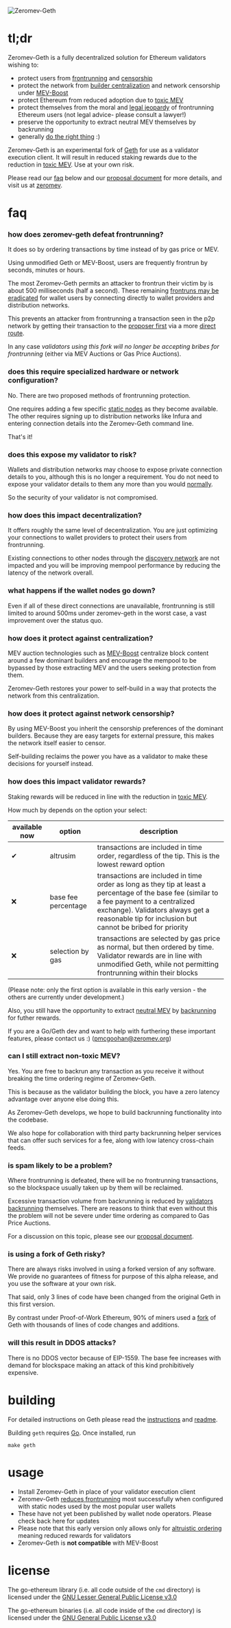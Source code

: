 ![Zeromev-Geth](/zeromevgethlogo.png)

# tl;dr

Zeromev-Geth is a fully decentralized solution for Ethereum validators wishing to: 
- protect users from [frontrunning](https://info.zeromev.org/terms#frontrunning) and [censorship](https://info.zeromev.org/terms#censorship)
- protect the network from [builder centralization](https://ethresear.ch/t/two-slot-proposer-builder-separation/10980/10) and network censorship under [MEV-Boost](https://ethresear.ch/t/mev-boost-merge-ready-flashbots-architecture)
- protect Ethereum from reduced adoption due to [toxic MEV](https://info.zeromev.org/terms.html#toxic-mev)
- protect themselves from the moral and [legal jeopardy](https://papers.ssrn.com/sol3/papers.cfm?abstract_id=4187752) of frontrunning Ethereum users (not legal advice- please consult a lawyer!)
- preserve the opportunity to extract neutral MEV themselves by backrunning
- generally [do the right thing](https://youtu.be/739XYgoA-x8?t=31) :)

Zeromev-Geth is an experimental fork of [Geth](https://github.com/ethereum/go-ethereum) for use as a validator execution client. It will result in reduced staking rewards due to the reduction in [toxic MEV](https://info.zeromev.org/terms.html#toxic-mev). Use at your own risk.

Please read our [faq](#faq) below and our [proposal document](https://info.zeromev.org/zmgeth-proposal.html) for more details, and visit us at [zeromev](http://info.zeromev.org).

# faq

### how does zeromev-geth defeat frontrunning?

It does so by ordering transactions by time instead of by gas price or MEV.

Using unmodified Geth or MEV-Boost, users are frequently frontrun by seconds, minutes or hours. 

The most Zeromev-Geth permits an attacker to frontrun their victim by is about 500 milliseconds (half a second). These remaining [frontruns may be eradicated](https://info.zeromev.org/zmgeth-proposal.html#frontrunning-within-network-latency) for wallet users by connecting directly to wallet providers and distribution networks.

This prevents an attacker from frontrunning a transaction seen in the p2p network by getting their transaction to the [proposer first](https://medium.com/initc3org/strategic-latency-reduction-in-blockchain-peer-to-peer-networks-6599bf38fd53) via a more [direct route](https://bloxroute.com/).

In any case *validators using this fork will no longer be accepting bribes for frontrunning* (either via MEV Auctions or Gas Price Auctions).

### does this require specialized hardware or network configuration?

No. There are two proposed methods of frontrunning protection.

One requires adding a few specific [static nodes](https://geth.ethereum.org/docs/interface/peer-to-peer) as they become available. The other requires signing up to distribution networks like Infura and entering connection details into the Zeromev-Geth command line.

That's it!

### does this expose my validator to risk?

Wallets and distribution networks may choose to expose private connection details to you, although this is no longer a requirement. You do not need to expose your validator details to them any more than you would [normally](https://ethereum.org/en/developers/docs/networking-layer/#consensus-discovery). 

So the security of your validator is not compromised.

### how does this impact decentralization?

It offers roughly the same level of decentralization. You are just optimizing your connections to wallet providers to protect their users from frontrunning.

Existing connections to other nodes through the [discovery network](https://ethereum.org/en/developers/docs/networking-layer/#consensus-discovery) are not impacted and you will be improving mempool performance by reducing the latency of the network overall.

### what happens if the wallet nodes go down?

Even if all of these direct connections are unavailable, frontrunning is still limited to around 500ms under zeromev-geth in the worst case, a vast improvement over the status quo.

### how does it protect against centralization?

MEV auction technologies such as [MEV-Boost](https://ethresear.ch/t/mev-boost-merge-ready-flashbots-architecture) centralize block content around a few dominant builders and encourage the mempool to be bypassed by those extracting MEV and the users seeking protection from them.

Zeromev-Geth restores your power to self-build in a way that protects the network from this centralization.

### how does it protect against network censorship?

By using MEV-Boost you inherit the censorship preferences of the dominant builders. Because they are easy targets for external pressure, this makes the network itself easier to censor.

Self-building reclaims the power you have as a validator to make these decisions for yourself instead.

### how does this impact validator rewards?

Staking rewards will be reduced in line with the reduction in [toxic MEV](https://info.zeromev.org/terms.html#toxic-mev).

How much by depends on the option your select:

available now|option|description|
|---|---|---|
|✔|altrusim|transactions are included in time order, regardless of the tip. This is the lowest reward option|
|❌|base fee percentage|transactions are included in time order as long as they tip at least a percentage of the base fee (similar to a fee payment to a centralized exchange). Validators always get a reasonable tip for inclusion but cannot be bribed for priority|
|❌|selection by gas|transactions are selected by gas price as normal, but then ordered by time. Validator rewards are in line with unmodified Geth, while not permitting frontrunning within their blocks|

(Please note: only the first option is available in this early version - the others are currently under development.)

Also, you still have the opportunity to extract [neutral MEV](https://info.zeromev.org/terms.html#neutral-mev) by [backrunning](#can-I-still-extract-non-toxic-MEV) for futher rewards.

If you are a Go/Geth dev and want to help with furthering these important features, please contact us :) (pmcgoohan@zeromev.org)

### can I still extract non-toxic MEV?

Yes. You are free to backrun any transaction as you receive it without breaking the time ordering regime of Zeromev-Geth. 

This is because as the validator building the block, you have a zero latency advantage over anyone else doing this.

As Zeromev-Geth develops, we hope to build backrunning functionality into the codebase.

We also hope for collaboration with third party backrunning helper services that can offer such services for a fee, along with low latency cross-chain feeds.

### is spam likely to be a problem?

Where frontrunning is defeated, there will be no frontrunning transactions, so the blockspace usually taken up by them will be reclaimed.

Excessive transaction volume from backrunning is reduced by [validators backrunning](#can-I-still-extract-non-toxic-MEV) themselves. There are reasons to think that even without this the problem will not be severe under time ordering as compared to Gas Price Auctions.

For a discussion on this topic, please see our [proposal document](https://info.zeromev.org/zmgeth-proposal.html#backrunning-latency-battles).

### is using a fork of Geth risky?

There are always risks involved in using a forked version of any software. We provide no guarantees of fitness for purpose of this alpha release, and you use the software at your own risk. 

That said, only 3 lines of code have been changed from the original Geth in this first version.

By contrast under Proof-of-Work Ethereum, 90% of miners used a [fork](https://github.com/flashbots/mev-geth) of Geth with thousands of lines of code changes and additions.

### will this result in DDOS attacks?

There is no DDOS vector because of EIP-1559. The base fee increases with demand for blockspace making an attack of this kind prohibitively expensive.

# building

For detailed instructions on Geth please read the [instructions](https://geth.ethereum.org/docs/install-and-build/installing-geth) and [readme](https://github.com/ethereum/go-ethereum/blob/master/README.md).

Building `geth` requires [Go](https://go.dev/). Once installed, run

```shell
make geth
```

# usage

- Install Zeromev-Geth in place of your validator execution client
- Zeromev-Geth [reduces frontrunning](https://info.zeromev.org/zmgeth-proposal.html#frontrunning-within-network-latency) most successfully when configured with static nodes used by the most popular user wallets
- These have not yet been published by wallet node operators. Please check back here for updates
- Please note that this early version only allows only for [altruistic ordering](https://info.zeromev.org/zmgeth-proposal.html#altruism) meaning reduced rewards for validators
- Zeromev-Geth is **not compatible** with MEV-Boost

# license

The go-ethereum library (i.e. all code outside of the `cmd` directory) is licensed under the
[GNU Lesser General Public License v3.0](https://www.gnu.org/licenses/lgpl-3.0.en.html)

The go-ethereum binaries (i.e. all code inside of the `cmd` directory) is licensed under the
[GNU General Public License v3.0](https://www.gnu.org/licenses/gpl-3.0.en.html)
